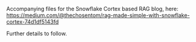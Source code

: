 Accompanying files for the Snowflake Cortex based RAG blog, here:
https://medium.com/@thechosentom/rag-made-simple-with-snowflake-cortex-74d1df5143fd

Further details to follow.

